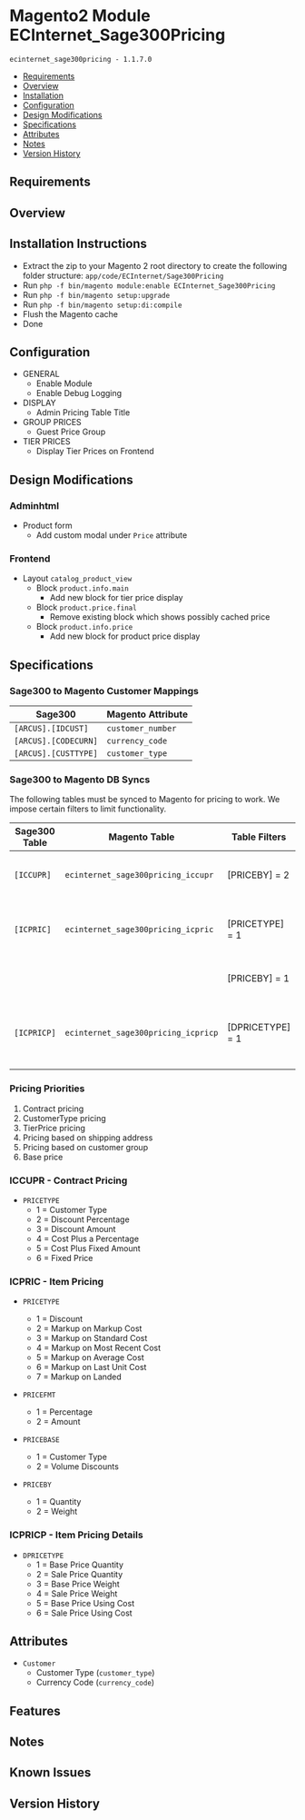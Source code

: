 # Magento2 Module ECInternet_Sage300Pricing
``ecinternet_sage300pricing - 1.1.7.0``

- [Requirements](#requirements-header)
- [Overview](#overview-header)
- [Installation](#installation-header)
- [Configuration](#configuration-header)
- [Design Modifications](#design-modifications-header)
- [Specifications](#specifications-header)
- [Attributes](#attributes-header)
- [Notes](#notes-header)
- [Version History](#version-history-header)

## Requirements

## Overview

## Installation Instructions
- Extract the zip to your Magento 2 root directory to create the following folder structure: `app/code/ECInternet/Sage300Pricing`
- Run `php -f bin/magento module:enable ECInternet_Sage300Pricing`
- Run `php -f bin/magento setup:upgrade`
- Run `php -f bin/magento setup:di:compile`
- Flush the Magento cache
- Done

## Configuration
- GENERAL
  - Enable Module
  - Enable Debug Logging
- DISPLAY
  - Admin Pricing Table Title
- GROUP PRICES
  - Guest Price Group
- TIER PRICES
  - Display Tier Prices on Frontend

## Design Modifications
### Adminhtml
- Product form
  - Add custom modal under `Price` attribute

### Frontend
- Layout `catalog_product_view`
  - Block `product.info.main`
    - Add new block for tier price display
  - Block `product.price.final`
    - Remove existing block which shows possibly cached price
  - Block `product.info.price`
    - Add new block for product price display

## Specifications

### Sage300 to Magento Customer Mappings

| Sage300               | Magento Attribute |
|-----------------------|-------------------|
| `[ARCUS].[IDCUST]`    | `customer_number` |
| `[ARCUS].[CODECURN]`  | `currency_code`   |
| `[ARCUS].[CUSTTYPE]`  | `customer_type`   |

### Sage300 to Magento DB Syncs
The following tables must be synced to Magento for pricing to work. We impose certain filters to limit functionality.

| Sage300 Table | Magento Table                       | Table Filters    | Filter Note                               |
|---------------|-------------------------------------|------------------|-------------------------------------------|
| `[ICCUPR]`    | `ecinternet_sage300pricing_iccupr`  | [PRICEBY] = 2    | "Price By" = Item Number                  |
| `[ICPRIC]`    | `ecinternet_sage300pricing_icpric`  | [PRICETYPE] = 1  | "Selling Price Based On" = Discount       |
|               |                                     | [PRICEBY] = 1    | "Price By" = Quantity                     |
| `[ICPRICP]`   | `ecinternet_sage300pricing_icpricp` | [DPRICETYPE] = 1 | "Price Detail Type" = Base Price Quantity |

### Pricing Priorities
1. Contract pricing
2. CustomerType pricing
3. TierPrice pricing
4. Pricing based on shipping address
5. Pricing based on customer group
6. Base price

### ICCUPR - Contract Pricing
 - `PRICETYPE`
   - 1	=	Customer Type
   - 2	=	Discount Percentage
   - 3	=	Discount Amount
   - 4	=	Cost Plus a Percentage
   - 5	=	Cost Plus Fixed Amount
   - 6	=	Fixed Price

### ICPRIC - Item Pricing
- `PRICETYPE`
  - 1	=	Discount
  - 2	=	Markup on Markup Cost
  - 3	=	Markup on Standard Cost
  - 4	=	Markup on Most Recent Cost
  - 5	=	Markup on Average Cost
  - 6	=	Markup on Last Unit Cost
  - 7	=	Markup on Landed


- `PRICEFMT`
  - 1	=	Percentage
  - 2	=	Amount


- `PRICEBASE`
  - 1	=	Customer Type
  - 2	=	Volume Discounts


- `PRICEBY`
  - 1	=	Quantity
  - 2	=	Weight

### ICPRICP - Item Pricing Details
- `DPRICETYPE`
  - 1	=	Base Price Quantity
  - 2	=	Sale Price Quantity
  - 3	=	Base Price Weight
  - 4	=	Sale Price Weight
  - 5	=	Base Price Using Cost
  - 6	=	Sale Price Using Cost

## Attributes
- `Customer`
  - Customer Type (`customer_type`)
  - Currency Code (`currency_code`)

## Features

## Notes

## Known Issues

## Version History
